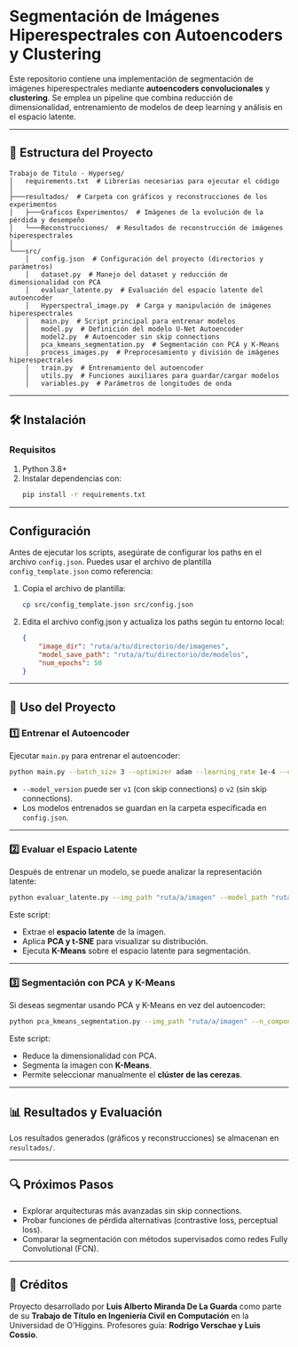 # Segmentación de Imágenes Hiperespectrales con Autoencoders y Clustering

Este repositorio contiene una implementación de segmentación de imágenes hiperespectrales mediante **autoencoders convolucionales** y **clustering**. Se emplea un pipeline que combina reducción de dimensionalidad, entrenamiento de modelos de deep learning y análisis en el espacio latente.

---

## 📂 Estructura del Proyecto

```
Trabajo de Titulo - Hyperseg/
│   requirements.txt  # Librerías necesarias para ejecutar el código
│
├───resultados/  # Carpeta con gráficos y reconstrucciones de los experimentos
│   ├───Graficos Experimentos/  # Imágenes de la evolución de la pérdida y desempeño
│   └───Reconstrucciones/  # Resultados de reconstrucción de imágenes hiperespectrales
│
└───src/
    │   config.json  # Configuración del proyecto (directorios y parámetros)
    │   dataset.py  # Manejo del dataset y reducción de dimensionalidad con PCA
    │   evaluar_latente.py  # Evaluación del espacio latente del autoencoder
    │   Hyperspectral_image.py  # Carga y manipulación de imágenes hiperespectrales
    │   main.py  # Script principal para entrenar modelos
    │   model.py  # Definición del modelo U-Net Autoencoder
    │   model2.py  # Autoencoder sin skip connections
    │   pca_kmeans_segmentation.py  # Segmentación con PCA y K-Means
    │   process_images.py  # Preprocesamiento y división de imágenes hiperespectrales
    │   train.py  # Entrenamiento del autoencoder
    │   utils.py  # Funciones auxiliares para guardar/cargar modelos
    │   variables.py  # Parámetros de longitudes de onda
```

---

## 🛠 Instalación

### Requisitos
1. Python 3.8+
2. Instalar dependencias con:
   ```sh
   pip install -r requirements.txt
   ```

---
## Configuración

Antes de ejecutar los scripts, asegúrate de configurar los paths en el archivo `config.json`. Puedes usar el archivo de plantilla `config_template.json` como referencia:

1. Copia el archivo de plantilla:
    ```sh
    cp src/config_template.json src/config.json
    ```

2. Edita el archivo config.json y actualiza los paths según tu entorno local:
    ```json
    {
        "image_dir": "ruta/a/tu/directorio/de/imagenes",
        "model_save_path": "ruta/a/tu/directorio/de/modelos",
        "num_epochs": 50
    }
    ```
---

## 🚀 Uso del Proyecto

### **1️⃣ Entrenar el Autoencoder**
Ejecutar `main.py` para entrenar el autoencoder:
```sh
python main.py --batch_size 3 --optimizer adam --learning_rate 1e-4 --criterion mse --model_version v1 --num_epochs 50
```

- `--model_version` puede ser `v1` (con skip connections) o `v2` (sin skip connections).
- Los modelos entrenados se guardan en la carpeta especificada en `config.json`.

---

### **2️⃣ Evaluar el Espacio Latente**
Después de entrenar un modelo, se puede analizar la representación latente:
```sh
python evaluar_latente.py --img_path "ruta/a/imagen" --model_path "ruta/al/modelo.pth" --model_version v1 --n_components 57
```

Este script:
- Extrae el **espacio latente** de la imagen.
- Aplica **PCA y t-SNE** para visualizar su distribución.
- Ejecuta **K-Means** sobre el espacio latente para segmentación.

---

### **3️⃣ Segmentación con PCA y K-Means**
Si deseas segmentar usando PCA y K-Means en vez del autoencoder:
```sh
python pca_kmeans_segmentation.py --img_path "ruta/a/imagen" --n_components 57
```

Este script:
- Reduce la dimensionalidad con PCA.
- Segmenta la imagen con **K-Means**.
- Permite seleccionar manualmente el **clúster de las cerezas**.

---

## 📊 Resultados y Evaluación
Los resultados generados (gráficos y reconstrucciones) se almacenan en `resultados/`.

---

## 🔍 Próximos Pasos
- Explorar arquitecturas más avanzadas sin skip connections.
- Probar funciones de pérdida alternativas (contrastive loss, perceptual loss).
- Comparar la segmentación con métodos supervisados como redes Fully Convolutional (FCN).

---

## 📄 Créditos
Proyecto desarrollado por **Luis Alberto Miranda De La Guarda** como parte de su **Trabajo de Título en Ingeniería Civil en Computación** en la Universidad de O'Higgins. Profesores guía: **Rodrigo Verschae y Luis Cossio**.

